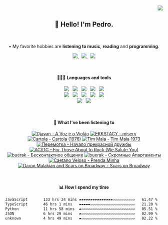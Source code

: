 <h6 align='end'>
   <img align="center" src="https://profile-counter.glitch.me/{Pedrvisk}/count.svg" />
</h6>

<!--Heading-->
<h2 align='center'>
   👋 Hello! I'm Pedro. 
</h2>
<br/>
<p align='center'>
   • My favorite hobbies are <strong>listening to music</strong>, <strong>reading</strong> and <strong>programming</strong>.
</p>
<!--/Heading-->

<!--Section-->
<!-- <h4 align='center'>
   🌐 Where to find me?
</h4> -->
<p align='center'>
  <a href='https://discordapp.com/users/216662585737478144/'>
     <img src='https://img.shields.io/badge/Discord-7289DA?style=for-the-badge&logo=discord&logoColor=white' />
  </a>
  &nbsp;
  <a href='https://www.last.fm/user/Pedrov1sk'>
     <img src='https://img.shields.io/badge/Lastfm-c3000d.svg?&style=for-the-badge&logo=Last.fm&logoColor=white' />
  </a>
  &nbsp;
  <a href='https://open.spotify.com/user/novoshigod'>
     <img src='https://img.shields.io/badge/Spotify-1db954.svg?&style=for-the-badge&logo=spotify&logoColor=white' />        
  </a> 
</p>
<br/>
<!--/Section--> 

<!--Section-->
<h4 align='center'>
  👨🏻‍💻 Languages and tools
</h4>
<p align='center'>
  <img src='https://img.shields.io/badge/TypeScript-007ACC?style=for-the-badge&logo=typescript&logoColor=white' />&nbsp;&nbsp;
  <img src='https://img.shields.io/badge/JavaScript-F7DF1E?style=for-the-badge&logo=javascript&logoColor=black' />&nbsp;&nbsp;
  <img src='https://img.shields.io/badge/CSS3-1572B6?style=for-the-badge&logo=css3&logoColor=white' />&nbsp;&nbsp;
  <img src='https://img.shields.io/badge/HTML5-E34F26?style=for-the-badge&logo=html5&logoColor=white' />&nbsp;&nbsp;
  <img src='https://img.shields.io/badge/Node.js-43853D?style=for-the-badge&logo=node.js&logoColor=white' />
  <br/>
  <img src='https://img.shields.io/badge/Express-404D59.svg?&style=for-the-badge&logo=express&logoColor=white' />&nbsp;&nbsp;
  <img src='https://img.shields.io/badge/React-20232A?style=for-the-badge&logo=react&logoColor=61DAFB' />&nbsp;&nbsp;
  <img src='https://img.shields.io/badge/Next-black?style=for-the-badge&logo=next.js&logoColor=white' />&nbsp;&nbsp;
  <img src='https://img.shields.io/badge/Firebase-F29D0C?style=for-the-badge&logo=firebase&logoColor=white' />&nbsp;&nbsp;
  <img src='https://img.shields.io/badge/MongoDB-4EA94B?style=for-the-badge&logo=mongodb&logoColor=white' />
  <br/>
  <img src='https://img.shields.io/badge/Oracle-C74634?style=for-the-badge&logo=oracle&logoColor=white' />&nbsp;&nbsp;
  <img src='https://img.shields.io/badge/Git-%23F05032.svg?&style=for-the-badge&logo=git&logoColor=white' />
</p>
<br/>
<!--/Section-->

<!--Section-->
<h4 align='center'>
   🎵 What I've been listening to
</h4>



<!-- lastfm -->
<p align="center"><a href="https://www.last.fm/music/Djavan/A+Voz+e+o+Viol%C3%A3o"><img src="https://lastfm.freetls.fastly.net/i/u/64s/e05d5362764d9aa99236d39498d42c40.jpg" title="Djavan - A Voz e o Violão"></a> <a href="https://www.last.fm/music/EKKSTACY/misery"><img src="https://lastfm.freetls.fastly.net/i/u/64s/a5d000597eeb99650fc6671e64d26aa8.jpg" title="EKKSTACY - misery"></a> <a href="https://www.last.fm/music/Cartola/Cartola+(1976)"><img src="https://lastfm.freetls.fastly.net/i/u/64s/ebc8f1d02f4ea91c4c518f1c88346ace.jpg" title="Cartola - Cartola (1976)"></a> <a href="https://www.last.fm/music/Tim+Maia/Tim+Maia+1973"><img src="https://lastfm.freetls.fastly.net/i/u/64s/9708b6edc2c7436eabaf2e7793aed8e2.png" title="Tim Maia - Tim Maia 1973"></a> <a href="https://www.last.fm/music/%D0%9F%D0%B5%D1%80%D0%B5%D0%BC%D0%BE%D1%82%D0%BA%D0%B0/%D0%9D%D0%B0%D1%87%D0%B0%D0%BB%D0%BE+%D0%BF%D1%80%D0%B5%D0%BA%D1%80%D0%B0%D1%81%D0%BD%D0%BE%D0%B9+%D0%B4%D1%80%D1%83%D0%B6%D0%B1%D1%8B"><img src="https://lastfm.freetls.fastly.net/i/u/64s/2fa8e76658c8fd1ab51beed6e11cfc82.jpg" title="Перемотка - Начало прекрасной дружбы"></a> <a href="https://www.last.fm/music/AC%2FDC/For+Those+About+to+Rock+(We+Salute+You)"><img src="https://lastfm.freetls.fastly.net/i/u/64s/140cfa5da8254e20b2ea5e5d8414fe45.png" title="AC/DC - For Those About to Rock (We Salute You)"></a> <a href="https://www.last.fm/music/buerak/%D0%91%D0%B5%D1%81%D0%BA%D0%BE%D0%BD%D1%82%D0%B0%D0%BA%D1%82%D0%BD%D0%BE%D0%B5+%D0%BE%D0%B1%D1%89%D0%B5%D0%BD%D0%B8%D0%B5"><img src="https://lastfm.freetls.fastly.net/i/u/64s/3ee7a477cf884b6dc8ea4ae12ab738f7.jpg" title="buerak - Бесконтактное общение"></a> <a href="https://www.last.fm/music/buerak/%D0%A1%D0%BA%D1%80%D0%BE%D0%BC%D0%BD%D1%8B%D0%B5+%D0%90%D0%BF%D0%B0%D1%80%D1%82%D0%B0%D0%BC%D0%B5%D0%BD%D1%82%D1%8B"><img src="https://lastfm.freetls.fastly.net/i/u/64s/3eb92e74203e45f5939432ec43543a82.jpg" title="buerak - Скромные Апартаменты"></a> <a href="https://www.last.fm/music/Caetano+Veloso/Prenda+Minha"><img src="https://lastfm.freetls.fastly.net/i/u/64s/f59763e9ad4c70d72d009a8c5975f1a8.jpg" title="Caetano Veloso - Prenda Minha"></a> <a href="https://www.last.fm/music/Daron+Malakian+and+Scars+on+Broadway/Scars+on+Broadway"><img src="https://lastfm.freetls.fastly.net/i/u/64s/288711af7c536dc341870d66a70b2761.jpg" title="Daron Malakian and Scars on Broadway - Scars on Broadway"></a> </p>



<br/>
<!--/Section-->

<!--Section-->
<h4 align='center'>
   📊 How I spend my time
</h4>

<!--START_SECTION:waka-->

```txt
JavaScript       133 hrs 24 mins ▰▰▰▰▰▰▰▰▰▰▰▰▰▰▰▱▱▱▱▱▱▱▱▱▱   61.47 %
TypeScript       46 hrs 1 mins   ▰▰▰▰▰▱▱▱▱▱▱▱▱▱▱▱▱▱▱▱▱▱▱▱▱   21.20 %
Python           11 hrs 58 mins  ▰▱▱▱▱▱▱▱▱▱▱▱▱▱▱▱▱▱▱▱▱▱▱▱▱   05.51 %
JSON             6 hrs 29 mins   ▰▱▱▱▱▱▱▱▱▱▱▱▱▱▱▱▱▱▱▱▱▱▱▱▱   02.99 %
unknown          4 hrs 49 mins   ▰▱▱▱▱▱▱▱▱▱▱▱▱▱▱▱▱▱▱▱▱▱▱▱▱   02.22 %
```

<!--END_SECTION:waka-->
  
<!--/Section-->
